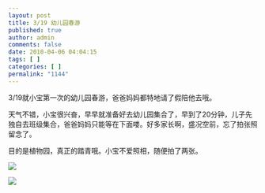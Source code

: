 ```yaml
---
layout: post
title: 3/19 幼儿园春游
published: true
author: admin
comments: false
date: 2010-04-06 04:04:15
tags: [ ]
categories: [ ]
permalink: "1144"
---
```

  
3/19就小宝第一次的幼儿园春游，爸爸妈妈都特地请了假陪他去哦。


  


天气不错，小宝很兴奋，早早就准备好去幼儿园集合了，早到了20分钟，儿子先独自去班级集合，爸爸妈妈只能等在下面喽。好多家长啊，盛况空前，忘了拍张照留念了。


  


目的是植物园，真正的踏青哦。小宝不爱照相，随便拍了两张。


  


![][1]  



  


![][2]

 [1]: http://xujianian.com/jx/blog/UploadFiles/2010-4/46245290.jpg
 [2]: http://xujianian.com/jx/blog/UploadFiles/2010-4/46410964.jpg
